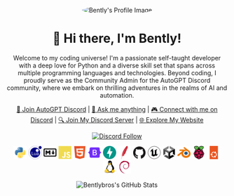 <!-- Header -->
<p align="center">
  <img src="https://i.imgur.com/DKAsFiL.png" alt="Bently's Profile Image" style="border-radius: 50%; width: 150px; height: 150px;">
  <h1 align="center">👋 Hi there, I'm Bently!</h1>
</p>

<!-- About Me Section -->
<p align="center">
Welcome to my coding universe! I'm a passionate self-taught developer with a deep love for Python and a diverse skill set that spans across multiple programming languages and technologies. Beyond coding, I proudly serve as the Community Admin for the AutoGPT Discord community, where we embark on thrilling adventures in the realms of AI and automation.</p>

<!-- Links -->
<p align="center">
  <a href="https://discord.gg/autogpt">🤖 Join AutoGPT Discord</a> |
  <a href="https://github.com/Bentlybro/Bentlybro/issues">💬 Ask me anything</a> |
  <a href="https://discordapp.com/users/353922987235213313">🎮 Connect with me on Discord</a> |
  <a href="https://discord.gg/yjjC2J569K">🔍 Join My Discord Server</a> |
  <a href="https://bentlybro.com/">🌐 Explore My Website</a>
</p>

<!-- Discord Follow Button -->
<p align="center">
  <a href="https://discord.gg/yjjC2J569K">
    <img src="https://dcbadge.vercel.app/api/server/yjjC2J569K?style=flat" alt="Discord Follow" />
  </a>
</p>

<!-- Skills Icons -->
<p align="center">
  <code><img height="30" alt="Python" src="https://github.com/devicons/devicon/blob/master/icons/python/python-original.svg"></code>
  <code><img height="30" alt="Lua" src="https://raw.githubusercontent.com/devicons/devicon/master/icons/lua/lua-plain.svg"></code>
  <code><img height="30" alt="Markdown" src="https://github.com/devicons/devicon/blob/master/icons/markdown/markdown-original.svg"></code>
  <code><img height="30" alt="JavaScript" src="https://github.com/devicons/devicon/blob/master/icons/javascript/javascript-plain.svg"></code>
  <code><img height="30" alt="HTML" src="https://github.com/devicons/devicon/blob/master/icons/html5/html5-original.svg"></code>
  <code><img height="30" alt="Bootstrap" src="https://github.com/devicons/devicon/blob/master/icons/bootstrap/bootstrap-plain.svg"></code> 
  <code><img height="30" alt="FastAPI" src="https://github.com/devicons/devicon/blob/master/icons/fastapi/fastapi-original.svg"></code>
  <code><img height="30" alt="Apache" src="https://github.com/devicons/devicon/blob/master/icons/apache/apache-plain.svg"></code>
  <code><img height="30" alt="GitHub" src="https://github.com/devicons/devicon/blob/master/icons/github/github-original.svg"></code>
  <code><img height="30" alt="Unreal Engine" src="https://github.com/devicons/devicon/blob/master/icons/unrealengine/unrealengine-original.svg"></code>
  <code><img height="30" alt="Unity" src="https://github.com/devicons/devicon/blob/master/icons/unity/unity-original.svg"></code>
  <code><img height="30" alt="Blender" src="https://github.com/devicons/devicon/blob/master/icons/blender/blender-original.svg"></code>
  <code><img height="30" alt="Raspberry Pi" src="https://github.com/devicons/devicon/blob/master/icons/raspberrypi/raspberrypi-original.svg"></code>
  <code><img height="30" alt="Ubuntu" src="https://github.com/devicons/devicon/blob/master/icons/ubuntu/ubuntu-plain.svg"></code>
  <code><img height="30" alt="Linux" src="https://github.com/devicons/devicon/blob/master/icons/linux/linux-original.svg"></code>
  <code><img height="30" alt="Debian" src="https://github.com/devicons/devicon/blob/master/icons/debian/debian-plain.svg"></code>
</p>

<!-- GitHub Stats -->
<p align="center">
  <img src="https://github-readme-stats.vercel.app/api?username=Bentlybro&show_icons=true&theme=radical" alt="Bentlybros's GitHub Stats" />
</p>
